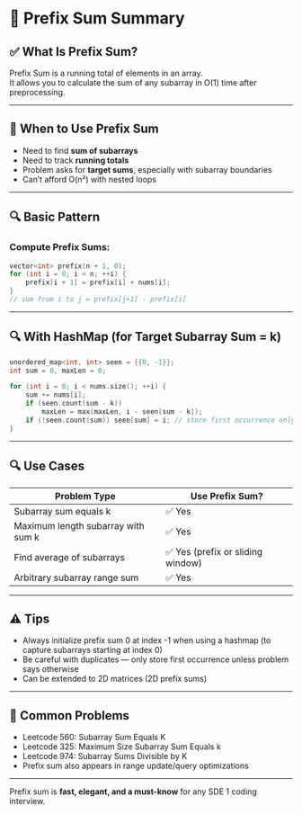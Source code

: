 
# 📘 Prefix Sum Summary

## ✅ What Is Prefix Sum?

Prefix Sum is a running total of elements in an array.  
It allows you to calculate the sum of any subarray in O(1) time after preprocessing.

---

## 🧠 When to Use Prefix Sum

- Need to find **sum of subarrays**
- Need to track **running totals**
- Problem asks for **target sums**, especially with subarray boundaries
- Can’t afford O(n²) with nested loops

---

## 🔍 Basic Pattern

### Compute Prefix Sums:
```cpp
vector<int> prefix(n + 1, 0);
for (int i = 0; i < n; ++i) {
    prefix[i + 1] = prefix[i] + nums[i];
}
// sum from i to j = prefix[j+1] - prefix[i]
```

---

## 🔍 With HashMap (for Target Subarray Sum = k)

```cpp
unordered_map<int, int> seen = {{0, -1}};
int sum = 0, maxLen = 0;

for (int i = 0; i < nums.size(); ++i) {
    sum += nums[i];
    if (seen.count(sum - k))
        maxLen = max(maxLen, i - seen[sum - k]);
    if (!seen.count(sum)) seen[sum] = i; // store first occurrence only
}
```

---

## 🔍 Use Cases

| Problem Type                          | Use Prefix Sum? |
|--------------------------------------|------------------|
| Subarray sum equals k                | ✅ Yes           |
| Maximum length subarray with sum k   | ✅ Yes           |
| Find average of subarrays            | ✅ Yes (prefix or sliding window) |
| Arbitrary subarray range sum         | ✅ Yes           |

---

## ⚠️ Tips

- Always initialize prefix sum 0 at index -1 when using a hashmap (to capture subarrays starting at index 0)
- Be careful with duplicates — only store first occurrence unless problem says otherwise
- Can be extended to 2D matrices (2D prefix sums)

---

## 🧩 Common Problems

- Leetcode 560: Subarray Sum Equals K
- Leetcode 325: Maximum Size Subarray Sum Equals k
- Leetcode 974: Subarray Sums Divisible by K
- Prefix sum also appears in range update/query optimizations

---

Prefix sum is **fast, elegant, and a must-know** for any SDE 1 coding interview.
